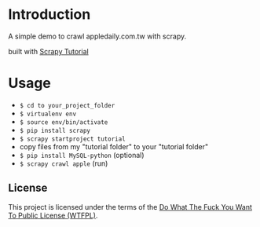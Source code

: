 # Introduction

A simple demo to crawl appledaily.com.tw with scrapy.

built with [Scrapy Tutorial](http://doc.scrapy.org/en/latest/intro/tutorial.html)

# Usage

- `$ cd to your_project_folder`
- `$ virtualenv env`
- `$ source env/bin/activate`
- `$ pip install scrapy`
- `$ scrapy startproject tutorial`
- copy files from my "tutorial folder" to your "tutorial folder"
- `$ pip install MySQL-python` (optional)
- `$ scrapy crawl apple` (run)

## License

This project is licensed under the terms of the [Do What The Fuck You Want To Public License (WTFPL)](http://www.wtfpl.net/about/).
